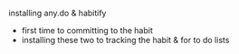 installing any.do & habitify

* first time to committing to the habit
* installing these two to tracking the habit & for to do lists
